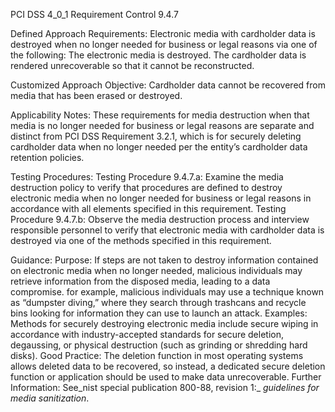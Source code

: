 PCI DSS 4_0_1 Requirement Control 9.4.7

Defined Approach Requirements:
Electronic media with cardholder data is destroyed when no longer needed for business or legal reasons via one of the following: The electronic media is destroyed. The cardholder data is rendered unrecoverable so that it cannot be reconstructed.

Customized Approach Objective:
Cardholder data cannot be recovered from media that has been erased or destroyed.

Applicability Notes:
These requirements for media destruction when that media is no longer needed for business or legal reasons are separate and distinct from PCI DSS Requirement 3.2.1, which is for securely deleting cardholder data when no longer needed per the entity’s cardholder data retention policies.

Testing Procedures:
Testing Procedure 9.4.7.a: Examine the media destruction policy to verify that procedures are defined to destroy electronic media when no longer needed for business or legal reasons in accordance with all elements specified in this requirement.
Testing Procedure 9.4.7.b: Observe the media destruction process and interview responsible personnel to verify that electronic media with cardholder data is destroyed via one of the methods specified in this requirement.

Guidance:
Purpose: If steps are not taken to destroy information contained on electronic media when no longer needed, malicious individuals may retrieve information from the disposed media, leading to a data compromise. for example, malicious individuals may use a technique known as “dumpster diving,” where they search through trashcans and recycle bins looking for information they can use to launch an attack. Examples: Methods for securely destroying electronic media include secure wiping in accordance with industry-accepted standards for secure deletion, degaussing, or physical destruction (such as grinding or shredding hard disks). Good Practice: The deletion function in most operating systems allows deleted data to be recovered, so instead, a dedicated secure deletion function or application should be used to make data unrecoverable. Further Information: See_nist special publication 800-88, revision 1:_ _guidelines for media sanitization_.